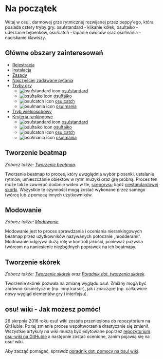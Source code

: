 # Na początek

Witaj w osu!, darmowej grze rytmicznej rozwijanej przez peppy'ego, która posiada cztery tryby gry: osu!standard - klikanie kółek, osu!taiko - uderzanie bębenków, osu!catch - łapanie owoców oraz osu!mania - naciskanie klawiszy.

## Główne obszary zainteresowań

- [Rejestracja](/wiki/Registration)
- [Instalacja](/wiki/Installation)
- [Zasady](/wiki/Rules)
- [Najczęściej zadawane pytania](/wiki/FAQ)
- [Tryby gry](/wiki/Game_mode)
  - ![osu!standard icon](/wiki/shared/mode/osu.png) [osu!standard](/wiki/osu!standard)
  - ![osu!taiko icon](/wiki/shared/mode/taiko.png) [osu!taiko](/wiki/osu!taiko)
  - ![osu!catch icon](/wiki/shared/mode/catch.png) [osu!catch](/wiki/osu!catch)
  - ![osu!mania icon](/wiki/shared/mode/mania.png) [osu!mania](/wiki/osu!mania)
- [Tryb wieloosobowy](/wiki/Multi)
- [Kryteria rankingowe](/wiki/Ranking_Criteria)
  - ![osu!standard icon](/wiki/shared/mode/osu.png) [osu!standard](/wiki/Ranking_Criteria/osu!standard)
  - ![osu!taiko icon](/wiki/shared/mode/taiko.png) [osu!taiko](/wiki/Ranking_Criteria/osu!taiko)
  - ![osu!catch icon](/wiki/shared/mode/catch.png) [osu!catch](/wiki/Ranking_Criteria/osu!catch)
  - ![osu!mania icon](/wiki/shared/mode/mania.png) [osu!mania](/wiki/Ranking_Criteria/osu!mania)

## Tworzenie beatmap

*Zobacz także: [Tworzenie beatmap](/wiki/Beatmapping).*

Tworzenie beatmap to proces, który uwzględnia wybór piosenki, ustalanie rytmów, umieszczanie obiektów w rytm muzyki oraz grę próbną. Proces ten może także zawierać dodanie wideo w tle, [scenorysu](/wiki/Storyboarding) bądź [niestandardowej skórki](/wiki/Skinning). Wszystkie te czynności mogą zostać wykonane przez samego twórcę lub z pomocą innych użytkowników.

## Modowanie

*Zobacz także: [Modowanie](/wiki/Modding).*

Modowanie jest to proces sprawdzania i oceniania nierankingowych beatmap przez użytkowników nazywanych potocznie „modderami”. Modowanie odgrywa dużą rolę w kontroli jakości, ponieważ pozwala twórcom na naniesienie niezbędnych poprawek na ich beatmapy.

## Tworzenie skórek

*Zobacz także: [Tworzenie skórek](/wiki/Skinning) oraz [Poradnik dot. tworzenia skórek](/wiki/Skinning_Tutorial).*

Tworzenie skórek pozwala na zmianę wyglądu osu!. Zmiany mogą być zarówno kosmetyczne (np. inny kursor), jak i znaczące (np. całkowicie nowy wygląd elementów gry i interfejsu).

## osu! wiki - Jak możesz pomóc!

26 sierpnia 2016 roku osu! wiki została przeniesiona do repozytorium na GitHubie. Po tej zmianie proces współtworzenia drastycznie się zmienił. Wszystkie artykuły na wiki muszą być edytowane poprzez [repozytorium osu-wiki na GitHubie](https://github.com/ppy/osu-wiki) a następnie zostać ocenione, zanim pojawią się na osu! wiki.

Aby zacząć pomagać, sprawdź [poradnik dot. pomocy na osu! wiki](/wiki/osu!_wiki_Contribution_Guide).
